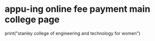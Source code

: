 # appu-ing online fee payment main college page

print("stanley college of engineering and technology for women")

